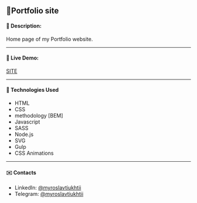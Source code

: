 ## :pushpin:Portfolio site
#### :memo: Description: 

Home page of my Portfolio website.
___

#### :link: Live Demo: 
[SITE](https://myroslavtiukhtii.github.io/portfolio-site/)

___

#### :rocket: Technologies Used

* HTML
* CSS
* methodology [BEM]
* Javascript
* SASS
* Node.js
* SVG
* Gulp
* CSS Animations

___

#### :envelope: Contacts
* LinkedIn: [@myroslavtiukhtii](https://www.linkedin.com/in/myroslav-t-979a17229)
* Telegram: [@myroslavtiukhtii](https://t.me/myroslavtiukhtii)
